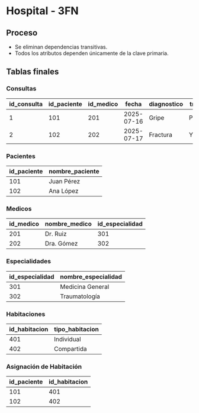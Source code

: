 # Hospital - 3FN

## Proceso
- Se eliminan dependencias transitivas.
- Todos los atributos dependen únicamente de la clave primaria.


## Tablas finales
### Consultas
| id_consulta | id_paciente | id_medico | fecha | diagnostico | tratamiento |
|------------|-------------|-----------|-------|-------------|-------------|
| 1          | 101         | 201       |2025-07-16| Gripe       | Paracetamol |
| 2          | 102         | 202       |2025-07-17| Fractura    | Yeso        |

### Pacientes
| id_paciente | nombre_paciente |
|-------------|-----------------|
| 101         | Juan Pérez      |
| 102         | Ana López       |

### Medicos
| id_medico | nombre_medico | id_especialidad |
|-----------|---------------|-----------------|
| 201       | Dr. Ruiz      | 301             |
| 202       | Dra. Gómez    | 302             |

### Especialidades
| id_especialidad | nombre_especialidad |
|-----------------|--------------------|
| 301             | Medicina General   |
| 302             | Traumatología      |

### Habitaciones
| id_habitacion | tipo_habitacion |
|---------------|----------------|
| 401           | Individual      |
| 402           | Compartida      |

### Asignación de Habitación
| id_paciente | id_habitacion |
|-------------|---------------|
| 101         | 401           |
| 102         | 402           |
